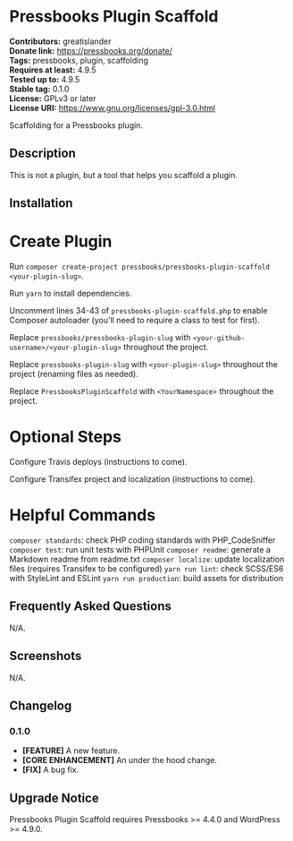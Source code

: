 # Pressbooks Plugin Scaffold 
**Contributors:** greatislander  
**Donate link:** https://pressbooks.org/donate/  
**Tags:** pressbooks, plugin, scaffolding  
**Requires at least:** 4.9.5  
**Tested up to:** 4.9.5  
**Stable tag:** 0.1.0  
**License:** GPLv3 or later  
**License URI:** https://www.gnu.org/licenses/gpl-3.0.html  

Scaffolding for a Pressbooks plugin.


## Description 

This is not a plugin, but a tool that helps you scaffold a plugin.


## Installation 


# Create Plugin 

Run `composer create-project pressbooks/pressbooks-plugin-scaffold <your-plugin-slug>`.

Run `yarn` to install dependencies.

Uncomment lines 34-43 of `pressbooks-plugin-scaffold.php` to enable Composer autoloader (you'll need to require a class to test for first).

Replace `pressbooks/pressbooks-plugin-slug` with `<your-github-username>/<your-plugin-slug>` throughout the project.

Replace `pressbooks-plugin-slug` with `<your-plugin-slug>` throughout the project (renaming files as needed).

Replace `PressbooksPluginScaffold` with `<YourNamespace>` throughout the project.


# Optional Steps 

Configure Travis deploys (instructions to come).

Configure Transifex project and localization (instructions to come).


# Helpful Commands 

`composer standards`: check PHP coding standards with PHP_CodeSniffer
`composer test`: run unit tests with PHPUnit
`composer readme`: generate a Markdown readme from readme.txt
`composer localize`: update localization files (requires Transifex to be configured)
`yarn run lint`: check SCSS/ES6 with StyleLint and ESLint
`yarn run production`: build assets for distribution



## Frequently Asked Questions 

N/A.


## Screenshots 

N/A.


## Changelog 


### 0.1.0 
* **[FEATURE]** A new feature.
* **[CORE ENHANCEMENT]** An under the hood change.
* **[FIX]** A bug fix.


## Upgrade Notice 

Pressbooks Plugin Scaffold requires Pressbooks >= 4.4.0 and WordPress >= 4.9.0.
